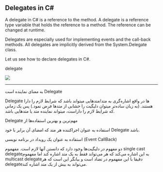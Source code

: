 ## **Delegates in C#**

A delegate in C# is a reference to the method. A delegate is a reference type variable that holds the reference to a method. The reference can be changed at runtime.

Delegates are especially used for implementing events and the call-back methods. All delegates are implicitly derived from the System.Delegate class.

Let us see how to declare delegates in C#.

delegate <return type> <delegate-name> <parameter list>

![](Aspose.Words.4cb45bc4-b979-449a-87d5-de83509899da.001.png)

-----
به معنای نماینده است Delegate

Delegate ها در واقع اشاره‌گری به متد/متدهایی میتواند باشد که شرایط لازم را دارا هستند. (به زبان ساده‌تر میتوان دلیگیت را خشابی از متدها فرض نمود.) پس یک زمانی که شرایط لازم را داراست، میتواند نماینده متد یا متدهایی باشد.

Delegate مهم‌ترین و بهترین استفاده‌ها از

استفاده به عنوان اجراکننده هر متد که امضای آن برابر با خود Delegate باشد.

استفاده به عنوان یک رویداد در برنامه نویسی (Event CallBack)

دو مفهوم در دلیگیت‌ها وجود دارد که دانستن آنها لازم است. مفهموم single cast delegateبه این اشاره می‌کند که هر می‌تواند فقط به یک متد اشاره کند اما مفهموم multicast delegateدقیقا با این مفهموم در تضاد است و بیانگر این است که هر delegateمی‌تواند به بیش از یک متد اشاره کند.
